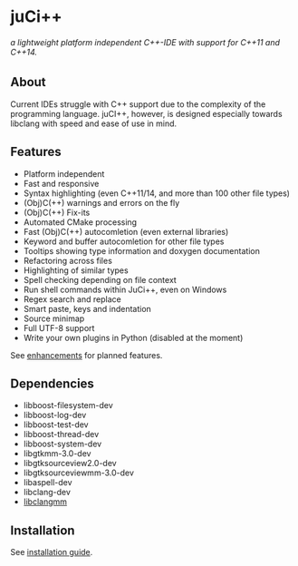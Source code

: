 # juCi++
###### a lightweight platform independent C++-IDE with support for C++11 and C++14.
## About
Current IDEs struggle with C++ support due to the complexity of
the programming language. juCI++, however, is designed especially 
towards libclang with speed and ease of use in mind. 

## Features
* Platform independent
* Fast and responsive
* Syntax highlighting (even C++11/14, and more than 100 other file types)
* (Obj)C(++) warnings and errors on the fly
* (Obj)C(++) Fix-its
* Automated CMake processing
* Fast (Obj)C(++) autocomletion (even external libraries)
* Keyword and buffer autocomletion for other file types
* Tooltips showing type information and doxygen documentation
* Refactoring across files
* Highlighting of similar types
* Spell checking depending on file context
* Run shell commands within JuCi++, even on Windows
* Regex search and replace
* Smart paste, keys and indentation
* Source minimap
* Full UTF-8 support
* Write your own plugins in Python (disabled at the moment)

See [enhancements](https://github.com/cppit/jucipp/labels/enhancement) for planned features.

## Dependencies ##
* libboost-filesystem-dev 
* libboost-log-dev 
* libboost-test-dev 
* libboost-thread-dev 
* libboost-system-dev 
* libgtkmm-3.0-dev 
* libgtksourceview2.0-dev 
* libgtksourceviewmm-3.0-dev
* libaspell-dev
* libclang-dev
* [libclangmm](http://github.com/cppit/libclangmm/)

## Installation ##
See [installation guide](http://github.com/cppit/jucipp/blob/master/docs/install.md).
